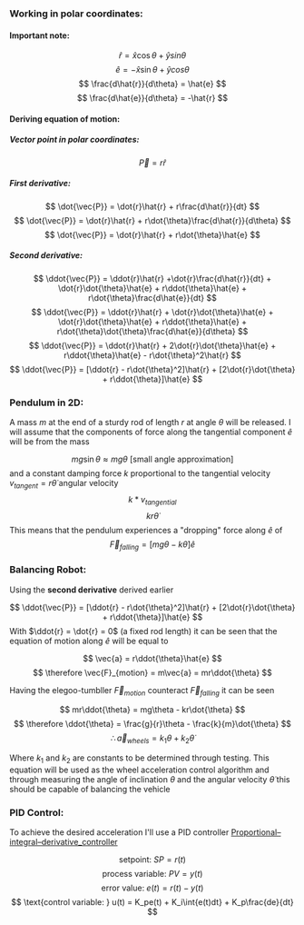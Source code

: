 ### Working in polar coordinates:
#### Important note:
$$
\hat{r} = \hat{x}\cos\theta + \hat{y}sin\theta
$$$$
\hat{e} = -\hat{x}\sin\theta + \hat{y}cos\theta
$$$$
\frac{d\hat{r}}{d\theta} = \hat{e}
$$$$
\frac{d\hat{e}}{d\theta} = -\hat{r}
$$

#### Deriving equation of motion:
##### Vector point in polar coordinates:
$$
\vec{P} = r\hat{r}
$$

##### First derivative:
$$
\dot{\vec{P}} = \dot{r}\hat{r} + r\frac{d\hat{r}}{dt}
$$$$
\dot{\vec{P}} = \dot{r}\hat{r} + r\dot{\theta}\frac{d\hat{r}}{d\theta}
$$$$
\dot{\vec{P}} = \dot{r}\hat{r} + r\dot{\theta}\hat{e}
$$

##### Second derivative:
$$
\ddot{\vec{P}} = \ddot{r}\hat{r} +\dot{r}\frac{d\hat{r}}{dt} + \dot{r}\dot{\theta}\hat{e} + r\ddot{\theta}\hat{e} + r\dot{\theta}\frac{d\hat{e}}{dt}
$$$$
\ddot{\vec{P}} = \ddot{r}\hat{r} + \dot{r}\dot{\theta}\hat{e} + \dot{r}\dot{\theta}\hat{e} + r\ddot{\theta}\hat{e} + r\dot{\theta}\dot{\theta}\frac{d\hat{e}}{d\theta}
$$$$
\ddot{\vec{P}} = \ddot{r}\hat{r} + 2\dot{r}\dot{\theta}\hat{e} + r\ddot{\theta}\hat{e} - r\dot{\theta}^2\hat{r}
$$$$
\ddot{\vec{P}} = [\ddot{r} - r\dot{\theta}^2]\hat{r} + [2\dot{r}\dot{\theta} + r\ddot{\theta}]\hat{e}
$$

### Pendulum in 2D:
A mass $m$ at the end of a sturdy rod of length $r$ at angle $\theta$ will be released.
I will assume that the components of force along the tangential component $\hat{e}$ will be from the mass

$$
mg\sin{\theta} \approx mg\theta \text{ [small angle approximation]}
$$
and a constant damping force $k$ proportional to the tangential velocity $v_{tangent} = r\dot{\theta}$ angular velocity
$$
k * v_{tangential}
$$$$
kr\dot{\theta}
$$
This means that the pendulum experiences a "dropping" force along $\hat{e}$ of
$$
\vec{F}_{falling} = [mg\theta - k\dot{\theta}]\hat{e}
$$

### Balancing Robot:
Using the **second derivative** derived earlier

$$
\ddot{\vec{P}} = [\ddot{r} - r\dot{\theta}^2]\hat{r} + [2\dot{r}\dot{\theta} + r\ddot{\theta}]\hat{e}
$$
With $\ddot{r} = \dot{r} = 0$ (a fixed rod length) it can be seen that the equation of motion along $\hat{e}$ will be equal to

$$
\vec{a} = r\ddot{\theta}\hat{e}
$$$$
\therefore \vec{F}_{motion} = m\vec{a} = mr\ddot{\theta}
$$

Having the elegoo-tumbller $\vec{F}_{motion}$ counteract $\vec{F}_{falling}$ it can be seen

$$
mr\ddot{\theta} = mg\theta - kr\dot{\theta}
$$$$
\therefore \ddot{\theta} = \frac{g}{r}\theta - \frac{k}{m}\dot{\theta}
$$$$
\therefore \vec{a}_{wheels} = k_1\theta + k_2\dot{\theta}
$$

Where $k_1$ and $k_2$ are constants to be determined through testing. This equation will be used as the wheel acceleration control algorithm and through measuring the angle of inclination $\theta$ and the angular velocity $\dot{\theta}$ this should be capable of balancing the vehicle


### PID Control:
To achieve the desired acceleration I'll use a PID controller [Proportional–integral–derivative_controller](https://en.wikipedia.org/wiki/Proportional%E2%80%93integral%E2%80%93derivative_controller)

$$
\text{setpoint: }SP = r(t)
$$$$
\text{process variable: }PV = y(t)
$$$$
\text{error value: }e(t) = r(t) - y(t)
$$$$
\text{control variable: } u(t) = K_pe(t) + K_i\int{e(t)dt} + K_p\frac{de}{dt}
$$
